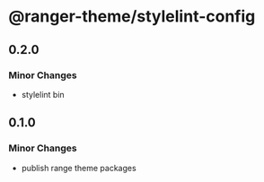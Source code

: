 # @ranger-theme/stylelint-config

## 0.2.0

### Minor Changes

- stylelint bin

## 0.1.0

### Minor Changes

- publish range theme packages
